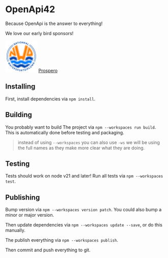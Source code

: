 # OpenApi42

Because OpenApi is the answer to everything!

We love our early bird sponsors!

[<img src="assets/nawadi.svg" alt="Nationaal Watersportdiploma" width="100" />](https://www.nationaalwatersportdiploma.nl/)
[Prospero](https://prosperoapp.com)

## Installing

First, install dependencies via `npm install`.

## Building

You probably want to build The project via `npm --workspaces run build`. This is automatically done before testing and packaging.

> instead of using `--workspaces` you can also use `-ws` we will be using the full names as they make more clear what they are doing.

## Testing

Tests should work on node v21 and later! Run all tests via `npm --workspaces test`.

## Publishing

Bump version via `npm --workspaces version patch`. You could also bump a minor or major version.

Then update dependencies via `npm --workspaces update --save`, or do this manually.

The publish everything via `npm --workspaces publish`.

Then commit and push everything to git.
